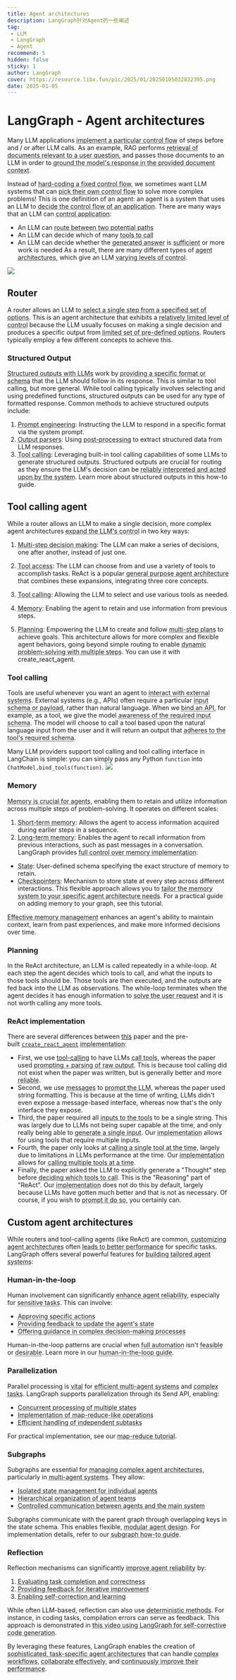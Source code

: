 ```yaml
---
title: Agent architectures
description: LangGraph针对Agent的一些阐述
tag:
 - LLM
 - LangGraph
 - Agent
recommend: 5
hidden: false
sticky: 1
author: LangGraph
cover: https://resource.libx.fun/pic/2025/01/20250105032832395.png
date: 2025-01-05
---
```

# LangGraph - Agent architectures

Many LLM applications <abbr title="实现一个特定的控制流程">implement a particular control flow</abbr> of steps before and / or after LLM calls. As an example, RAG performs <abbr title="检索与用户问题相关的文档">retrieval of documents relevant to a user question</abbr>, and passes those documents to an LLM in order to <abbr title="在提供的文档上下文中使模型的响应有依据">ground the model's response in the provided document context</abbr>.

Instead of <abbr title="硬编码固定的控制流程">hard-coding a fixed control flow</abbr>, we sometimes want LLM systems that can <abbr title="选择它们自己的控制流程">pick their own control flow</abbr> to solve more complex problems! This is one definition of an agent: an agent is a system that uses an LLM to <abbr title="决定一个应用程序的控制流程">decide the control flow of an application</abbr>. There are many ways that an LLM can <abbr title="控制应用程序">control application</abbr>:

- An LLM can <abbr title="在两个潜在路径之间路由">route between two potential paths</abbr>
- An LLM can decide which of many <abbr title="工具调用">tools to call</abbr>
- An LLM can decide whether the <abbr title="生成的答案">generated answer</abbr> is <abbr title="足够了">sufficient</abbr> or more work is needed
As a result, there are many different types of <abbr title="代理架构">agent architectures</abbr>, which give an LLM <abbr title="不同程度的控制">varying levels of control</abbr>.

![](https://resource.libx.fun/pic/2025/01/20250105024724178.png)


## Router
A router allows an LLM to <abbr title="从一组指定的选项中选择一个步骤">select a single step from a specified set of options</abbr>. This is an agent architecture that exhibits a <abbr title="相对有限的控制水平">relatively limited level of control</abbr> because the LLM usually focuses on making a single decision and produces a specific output from <abbr title="有限的预定义选项集">limited set of pre-defined options</abbr>. Routers typically employ a few different concepts to achieve this.

### Structured Output
<abbr title="具有LLM的结构化输出">Structured outputs with LLMs</abbr> work by <abbr title="提供一个特定的格式或模式">providing a specific format or schema</abbr> that the LLM should follow in its response. This is similar to tool calling, but more general. While tool calling typically involves selecting and using predefined functions, structured outputs can be used for any type of formatted response. Common methods to achieve structured outputs include:

1. <abbr title="提示工程">Prompt engineering</abbr>: Instructing the LLM to respond in a specific format via the system prompt.
2. <abbr title="输出解析器">Output parsers</abbr>: Using <abbr title="后处理">post-processing</abbr> to extract structured data from LLM responses.
3. <abbr title="工具调用">Tool calling</abbr>: Leveraging built-in tool calling capabilities of some LLMs to generate structured outputs.
Structured outputs are crucial for routing as they ensure the LLM's decision can be <abbr title="被系统可靠地解释并执行">reliably interpreted and acted upon by the system</abbr>. Learn more about structured outputs in this how-to guide.

## Tool calling agent
While a router allows an LLM to make a single decision, more complex agent architectures <abbr title="扩展了LLM的控制">expand the LLM's control</abbr> in two key ways:

1. <abbr title="多步骤决策">Multi-step decision making</abbr>: The LLM can make a series of decisions, one after another, instead of just one.
2. <abbr title="工具访问">Tool access</abbr>: The LLM can choose from and use a variety of tools to accomplish tasks.
ReAct is a popular <abbr title="通用代理架构">general purpose agent architecture</abbr> that combines these expansions, integrating three core concepts.

1. <abbr title="工具调用">Tool calling</abbr>: Allowing the LLM to select and use various tools as needed.
2. <abbr title="记忆">Memory</abbr>: Enabling the agent to retain and use information from previous steps.
3. <abbr title="规划">Planning</abbr>: Empowering the LLM to create and follow <abbr title="多步骤计划">multi-step plans</abbr> to achieve goals.
This architecture allows for more complex and flexible agent behaviors, going beyond simple routing to enable <abbr title="具有多个步骤的动态问题解决">dynamic problem-solving with multiple steps</abbr>. You can use it with create_react_agent.

### Tool calling
Tools are useful whenever you want an agent to <abbr title="与外部系统交互">interact with external systems</abbr>. External systems (e.g., APIs) often require a particular <abbr title="输入模式或有效负载">input schema or payload</abbr>, rather than natural language. When we <abbr title="绑定一个API">bind an API</abbr>, for example, as a tool, we give the model <abbr title="对所需输入模式的感知">awareness of the required input schema</abbr>. The model will choose to call a tool based upon the natural language input from the user and it will return an output that <abbr title="遵守工具所需的模式">adheres to the tool's required schema</abbr>.

Many LLM providers support tool calling and tool calling interface in LangChain is simple: you can simply pass any Python `function` into `ChatModel.bind_tools(function)`.
![](https://resource.libx.fun/pic/2025/01/20250105025032726.png)

### Memory
<abbr title="记忆对于智能体至关重要">Memory is crucial for agents</abbr>, enabling them to retain and utilize information across multiple steps of problem-solving. It operates on different scales:

1. <abbr title="短期记忆">Short-term memory</abbr>: Allows the agent to access information acquired during earlier steps in a sequence.
2. <abbr title="长期记忆">Long-term memory</abbr>: Enables the agent to recall information from previous interactions, such as past messages in a conversation.
LangGraph provides <abbr title="对内存实现的完全控制">full control over memory implementation</abbr>:

- <abbr title="状态">State</abbr>: User-defined schema specifying the exact structure of memory to retain.
- <abbr title="检查点">Checkpointers</abbr>: Mechanism to store state at every step across different interactions.
This flexible approach allows you to <abbr title="根据你特定的代理架构需求定制内存系统">tailor the memory system to your specific agent architecture needs</abbr>. For a practical guide on adding memory to your graph, see this tutorial.

<abbr title="有效的内存管理">Effective memory management</abbr> enhances an agent's ability to maintain context, learn from past experiences, and make more informed decisions over time.

### Planning
In the ReAct architecture, an LLM is called repeatedly in a while-loop. At each step the agent decides which tools to call, and what the inputs to those tools should be. Those tools are then executed, and the outputs are fed back into the LLM as observations. The while-loop terminates when the agent decides it has enough information to <abbr title="解决用户请求">solve the user request</abbr> and it is not worth calling any more tools.

### ReAct implementation
There are several differences between [this](https://arxiv.org/abs/2210.03629) paper and the pre-built [`create_react_agent`](https://langchain-ai.github.io/langgraph/reference/prebuilt/#langgraph.prebuilt.chat_agent_executor.create_react_agent) <abbr title="实现">implementation</abbr>:

- First, we use [tool-calling](https://langchain-ai.github.io/langgraph/concepts/agentic_concepts/#tool-calling) to have LLMs <abbr title="调用工具">call tools</abbr>, whereas the paper used <abbr title="提示和解析原始输出">prompting + parsing of raw output</abbr>. This is because tool calling did not exist when the paper was written, but is generally better and more <abbr title="可靠">reliable</abbr>.
- Second, we use <abbr title="消息">messages</abbr> to <abbr title="提示LLM">prompt the LLM</abbr>, whereas the paper used string formatting. This is because at the time of writing, LLMs didn't even expose a message-based interface, whereas now that's the only interface they expose.
- Third, the paper required all <abbr title="工具的输入">inputs to the tools</abbr> to be a single string. This was largely due to LLMs not being super capable at the time, and only really being able to <abbr title="生成单个输入">generate a single input</abbr>. Our <abbr title="实现">implementation</abbr> allows for using tools that require multiple inputs.
- Fourth, the paper only looks at <abbr title="一次调用一个工具">calling a single tool at the time</abbr>, largely due to limitations in LLMs performance at the time. Our <abbr title="实现">implementation</abbr> allows for <abbr title="一次调用多个工具">calling multiple tools at a time</abbr>.
- Finally, the paper asked the LLM to explicitly generate a "Thought" step before <abbr title="决定调用哪些工具">deciding which tools to call</abbr>. This is the "Reasoning" part of "ReAct". Our <abbr title="实现">implementation</abbr> does not do this by default, largely because LLMs have gotten much better and that is not as necessary. Of course, if you wish to <abbr title="提示这样做">prompt it do so</abbr>, you certainly can.

## Custom agent architectures

While routers and tool-calling agents (like ReAct) are common, <abbr title="定制智能体架构">customizing agent architectures</abbr> often <abbr title="导致更好的表现">leads to better performance</abbr> for specific tasks. LangGraph offers several powerful features for <abbr title="构建定制的智能体系统">building tailored agent systems</abbr>:

### Human-in-the-loop

Human involvement can significantly <abbr title="提高智能体的可靠性">enhance agent reliability</abbr>, especially for <abbr title="敏感的任务">sensitive tasks</abbr>. This can involve:

- <abbr title="批准特定的动作">Approving specific actions</abbr>
- <abbr title="提供反馈以更新智能体的状态">Providing feedback to update the agent's state</abbr>
- <abbr title="在复杂决策过程中提供指导">Offering guidance in complex decision-making processes</abbr>

Human-in-the-loop patterns are crucial when <abbr title="完全自动化">full automation</abbr> isn't <abbr title="可行的">feasible</abbr> or <abbr title="理想的">desirable</abbr>. Learn more in our <abbr title="人机回路指南">human-in-the-loop guide</abbr>.

### Parallelization

Parallel processing is <abbr title="至关重要的">vital</abbr> for <abbr title="高效的多智能体系统">efficient multi-agent systems</abbr> and <abbr title="复杂的任务">complex tasks</abbr>. LangGraph supports parallelization through its Send API, enabling:

- <abbr title="多个状态的并行处理">Concurrent processing of multiple states</abbr>
- <abbr title="实现类似map-reduce的操作">Implementation of map-reduce-like operations</abbr>
- <abbr title="高效处理独立的子任务">Efficient handling of independent subtasks</abbr>

For practical implementation, see our <abbr title="map-reduce教程">map-reduce tutorial</abbr>.

### Subgraphs

Subgraphs are essential for <abbr title="管理复杂的智能体架构">managing complex agent architectures</abbr>, particularly in <abbr title="多智能体系统">multi-agent systems</abbr>. They allow:

- <abbr title="单个智能体的独立状态管理">Isolated state management for individual agents</abbr>
- <abbr title="智能体团队的层级组织">Hierarchical organization of agent teams</abbr>
- <abbr title="智能体与主系统之间的受控通信">Controlled communication between agents and the main system</abbr>

Subgraphs communicate with the parent graph through overlapping keys in the state schema. This enables flexible, <abbr title="模块化的智能体设计">modular agent design</abbr>. For implementation details, refer to our <abbr title="子图指南">subgraph how-to guide</abbr>.

### Reflection

Reflection mechanisms can significantly <abbr title="提高智能体的可靠性">improve agent reliability</abbr> by:

1. <abbr title="评估任务的完成情况和正确性">Evaluating task completion and correctness</abbr>
2. <abbr title="提供反馈以进行迭代改进">Providing feedback for iterative improvement</abbr>
3. <abbr title="启用自我纠正和学习">Enabling self-correction and learning</abbr>

While often LLM-based, reflection can also use <abbr title="确定的方法">deterministic methods</abbr>. For instance, in coding tasks, compilation errors can serve as feedback. This approach is demonstrated in <abbr title="此视频使用LangGraph进行自我纠正代码生成">this video using LangGraph for self-corrective code generation</abbr>.

By leveraging these features, LangGraph enables the creation of <abbr title="复杂的，针对特定任务的智能体架构">sophisticated, task-specific agent architectures</abbr> that can handle <abbr title="复杂的工作流程">complex workflows</abbr>, <abbr title="有效协作">collaborate effectively</abbr>, and <abbr title="持续提高其性能">continuously improve their performance</abbr>.
